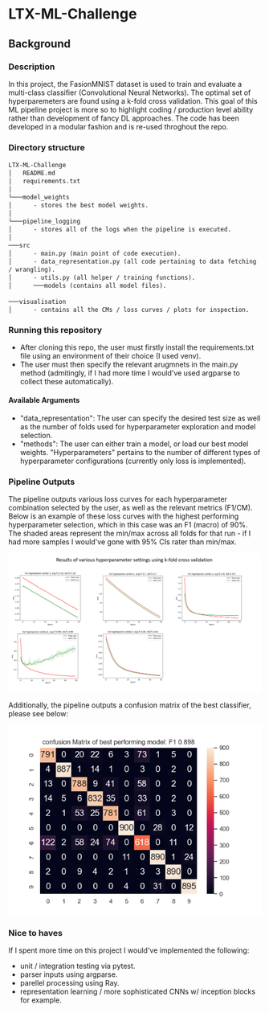 # LTX-ML-Challenge
 
## Background

### Description

In this project, the FasionMNIST dataset is used to train and evaluate a multi-class classifier (Convolutional Neural Networks). The optimal set of hyperparemeters are found using a k-fold cross validation. This goal of this ML pipeline project is more so to highlight coding / production level ability rather than development of fancy DL approaches. The code has been developed in a modular fashion and is re-used throghout the repo. 

### Directory structure

```
LTX-ML-Challenge
│   README.md
│   requirements.txt     
│
└───model_weights
│      - stores the best model weights.
│  
└───pipeline_logging
│      - stores all of the logs when the pipeline is executed.
│  
───src
│      - main.py (main point of code execution).
│      - data_representation.py (all code pertaining to data fetching / wrangling).
│      - utils.py (all helper / training functions).
│      ───models (contains all model files).

───visualisation
│      - contains all the CMs / loss curves / plots for inspection.
```


### Running this repository

- After cloning this repo, the user must firstly install the requirements.txt file using an environment of their choice (I used venv).
- The user must then specify the relevant arugmnets in the main.py method (admitingly, if I had more time I would've used argparse to collect these automatically).

#### Available Arguments

- "data_representation": The user can specify the desired test size as well as the number of folds used for hyperparameter exploration and model selection.
- "methods": The user can either train a model, or load our best model weights. "Hyperparameters" pertains to the number of different types of hyperparameter configurations (currently only loss is implemented).

### Pipeline Outputs

The pipeline outputs various loss curves for each hyperparameter combination selected by the user, as well as the relevant metrics (F1/CM). Below is an example of these loss curves with the highest performing hyperparameter selection, which in this case was an F1 (macro) of 90%. The shaded areas represent the min/max across all folds for that run - if I had more samples I would've gone with 95% CIs rater than min/max.

<img src="/visualisation/hyperparam_exploration.PNG"> 


Additionally, the pipeline outputs a confusion matrix of the best classifier, please see below:


<img src="/visualisation/cm_best.png"> 

### Nice to haves

If I spent more time on this project I would've implemented the following:

- unit / integration testing via pytest.
- parser inputs using argparse.
- parellel processing using Ray.
- representation learning / more sophisticated CNNs w/ inception blocks for example.